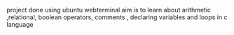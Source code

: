 project done using ubuntu webterminal
aim is to learn about arithmetic ,relational, boolean operators, comments , declaring variables and loops in c language

